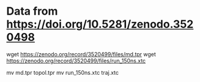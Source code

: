 # Data from https://doi.org/10.5281/zenodo.3520498

wget https://zenodo.org/record/3520499/files/md.tpr
wget https://zenodo.org/record/3520499/files/run_150ns.xtc

mv md.tpr topol.tpr
mv run_150ns.xtc traj.xtc

